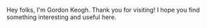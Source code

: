 Hey folks, I'm Gordon Keogh. Thank you for visiting! I hope you find something interesting and useful here.
